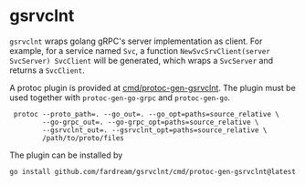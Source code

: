 # gsrvclnt

`gsrvclnt` wraps golang gRPC's server implementation as client. For example, for a service named `Svc`, a function `NewSvcSrvClient(server SvcServer) SvcClient` will be generated, which wraps a `SvcServer` and returns a `SvcClient`.

A protoc plugin is provided at [cmd/protoc-gen-gsrvclnt](./cmd/protoc-gen-gsrvclnt). The plugin must be used together with `protoc-gen-go-grpc` and `protoc-gen-go`.

```shell
 protoc --proto_path=. --go_out=. --go_opt=paths=source_relative \
	    --go-grpc_out=. --go-grpc_opt=paths=source_relative \
	    --gsrvclnt_out=. --gsrvclnt_opt=paths=source_relative \
        /path/to/proto/files
```

The plugin can be installed by

```shell
go install github.com/fardream/gsrvclnt/cmd/protoc-gen-gsrvclnt@latest
```
